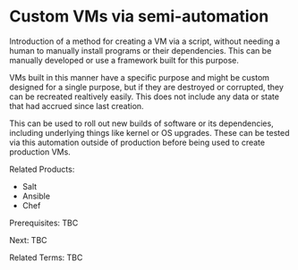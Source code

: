# Custom VMs via semi-automation

Introduction of a method for creating a VM via a script, without needing a human to manually install programs or their dependencies.  This can be manually developed or use a framework built for this purpose.

VMs built in this manner have a specific purpose and might be custom designed for a single purpose, but if they are destroyed or corrupted, they can be recreated realtively easily.  This does not include any data or state that had accrued since last creation.

This can be used to roll out new builds of software or its dependencies, including underlying things like kernel or OS upgrades.  These can be tested via this automation outside of production before being used to create production VMs.

Related Products:

- Salt
- Ansible
- Chef

Prerequisites:  TBC

Next: TBC

Related Terms: TBC
